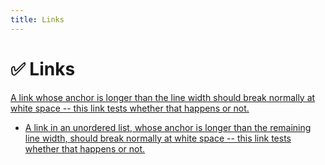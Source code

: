 ```yaml
---
title: Links
---
```


# ✅ Links

[A link whose anchor is longer than the line width should break normally
at white space -- this link tests whether that happens or not.](.)

- [A link in an unordered list, whose anchor is longer than the remaining line width,
should break normally at white space -- this link tests whether that happens or not.](.)
